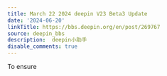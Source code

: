 ```yaml
---
title: March 22 2024 deepin V23 Beta3 Update
date: '2024-06-20'
linkTitle: https://bbs.deepin.org/en/post/269767
source: deepin_bbs
description:  deepin小助手 
disable_comments: true
---
```

To ensure 
